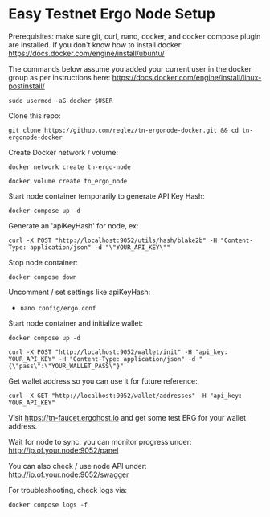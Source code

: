 # Easy Testnet Ergo Node Setup

Prerequisites: make sure git, curl, nano, docker, and docker compose plugin are installed.
If you don't know how to install docker: https://docs.docker.com/engine/install/ubuntu/

The commands below assume you added your current user in the docker group as per instructions here:
https://docs.docker.com/engine/install/linux-postinstall/

```console
sudo usermod -aG docker $USER
```

Clone this repo:

```console
git clone https://github.com/reqlez/tn-ergonode-docker.git && cd tn-ergonode-docker
```

Create Docker network / volume:

```console
docker network create tn-ergo-node
```

```console
docker volume create tn_ergo_node
```

Start node container temporarily to generate API Key Hash:

```console
docker compose up -d
```

Generate an 'apiKeyHash' for node, ex:

```console
curl -X POST "http://localhost:9052/utils/hash/blake2b" -H "Content-Type: application/json" -d "\"YOUR_API_KEY\""
```

Stop node container:

```console
docker compose down
```

Uncomment / set settings like apiKeyHash:

- `nano config/ergo.conf`

Start node container and initialize wallet:

```console
docker compose up -d
```

```console
curl -X POST "http://localhost:9052/wallet/init" -H "api_key: YOUR_API_KEY" -H "Content-Type: application/json" -d "{\"pass\":\"YOUR_WALLET_PASS\"}"
```

Get wallet address so you can use it for future reference:

```console
curl -X GET "http://localhost:9052/wallet/addresses" -H "api_key: YOUR_API_KEY"
```

Visit https://tn-faucet.ergohost.io and get some test ERG for your wallet address.

Wait for node to sync, you can monitor progress under: http://ip.of.your.node:9052/panel

You can also check / use node API under: http://ip.of.your.node:9052/swagger

For troubleshooting, check logs via:

```console
docker compose logs -f
```

